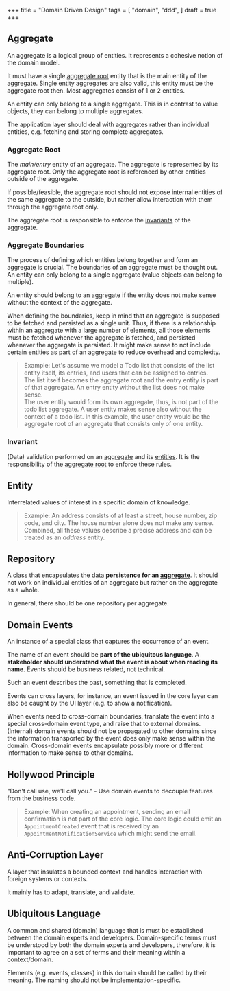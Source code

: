 +++
title = "Domain Driven Design"
tags = [
    "domain",
    "ddd",
]
draft = true
+++

## Aggregate
An aggregate is a logical group of entities. It represents a cohesive notion of the domain model.

It must have a single [aggregate root](#aggregate-root) entity that is the main entity of the aggregate. Single entity aggregates are also valid, this entity must be the aggregate root then. Most aggregates consist of 1 or 2 entities.

An entity can only belong to a single aggregate. This is in contrast to value objects, they can belong to multiple aggregates.

The application layer should deal with aggregates rather than individual entities, e.g. fetching and storing complete aggregates.

### Aggregate Root
The *main/entry* entity of an aggregate. The aggregate is represented by its aggregate root. Only the aggregate root is referenced by other entities outside of the aggregate.

If possible/feasible, the aggregate root should not expose internal entities of the same aggregate to the outside, but rather allow interaction with them through the aggregate root only.

The aggregate root is responsible to enforce the [invariants](#invariant) of the aggregate.

### Aggregate Boundaries
The process of defining which entities belong together and form an aggregate is crucial. The boundaries of an aggregate must be thought out. An entity can only belong to a single aggregate (value objects can belong to multiple).

An entity should belong to an aggregate if the entity does not make sense without the context of the aggregate.

When defining the boundaries, keep in mind that an aggregate is supposed to be fetched and persisted as a single unit. Thus, if there is a relationship within an aggregate with a large number of elements, all those elements must be fetched whenever the aggregate is fetched, and persisted whenever the aggregate is persisted. It might make sense to not include certain entities as part of an aggregate to reduce overhead and complexity.

> Example: Let's assume we model a Todo list that consists of the list entity itself, its entries, and users that can be assigned to entries. \
The list itself becomes the aggregate root and the entry entity is part of that aggregate. An entry entity without the list does not make sense. \
The user entity would form its own aggregate, thus, is not part of the todo list aggregate. A user entity makes sense also without the context of a todo list. In this example, the user entity would be the aggregate root of an aggregate that consists only of one entity.

### Invariant
(Data) validation performed on an [aggregate](#aggregate) and its [entities](#entity). It is the responsibility of the [aggregate root](#aggregate-root) to enforce these rules.

## Entity
Interrelated values of interest in a specific domain of knowledge.

> Example: An address consists of at least a street, house number, zip code, and city. The house number alone does not make any sense. Combined, all these values describe a precise address and can be treated as an *address* entity.

## Repository
A class that encapsulates the data **persistence for an [aggregate](#aggregate)**. It should not work on individual entities of an aggregate but rather on the aggregate as a whole.

In general, there should be one repository per aggregate.

## Domain Events
An instance of a special class that captures the occurrence of an event.

The name of an event should be **part of the ubiquitous language**. A **stakeholder should understand what the event is about when reading its name**. Events should be business related, not technical.

Such an event describes the past, something that is completed.

Events can cross layers, for instance, an event issued in the core layer can also be caught by the UI layer (e.g. to show a notification).

When events need to cross-domain boundaries, translate the event into a special cross-domain event type, and raise that to external domains. (Internal) domain events should not be propagated to other domains since the information transported by the event does only make sense within the domain. Cross-domain events encapsulate possibly more or different information to make sense to other domains.

## Hollywood Principle
"Don't call use, we'll call you." - Use domain events to decouple features from the business code. 

> Example: When creating an appointment, sending an email confirmation is not part of the core logic. The core logic could emit an `AppointmentCreated` event that is received by an `AppointmentNotificationService` which might send the email.

## Anti-Corruption Layer
A layer that insulates a bounded context and handles interaction with foreign systems or contexts.

It mainly has to adapt, translate, and validate.

## Ubiquitous Language
A common and shared (domain) language that is must be established between the domain experts and developers. Domain-specific terms must be understood by both the domain experts and developers, therefore, it is important to agree on a set of terms and their meaning within a context/domain.

Elements (e.g. events, classes) in this domain should be called by their meaning. The naming should not be implementation-specific.